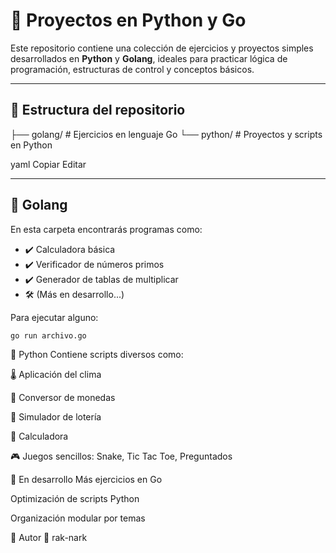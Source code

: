 # 🧠 Proyectos en Python y Go

Este repositorio contiene una colección de ejercicios y proyectos simples desarrollados en **Python** y **Golang**, ideales para practicar lógica de programación, estructuras de control y conceptos básicos.

---

## 📁 Estructura del repositorio

├── golang/ # Ejercicios en lenguaje Go └── python/ # Proyectos y scripts en Python

yaml
Copiar
Editar

---

## 🦫 Golang

En esta carpeta encontrarás programas como:

- ✔️ Calculadora básica
- ✔️ Verificador de números primos
- ✔️ Generador de tablas de multiplicar
- 🛠️ (Más en desarrollo...)

Para ejecutar alguno:

```bash
go run archivo.go
```
🐍 Python
Contiene scripts diversos como:

🌡️ Aplicación del clima

🔢 Conversor de monedas

🎲 Simulador de lotería

🧮 Calculadora

🎮 Juegos sencillos: Snake, Tic Tac Toe, Preguntados

🚧 En desarrollo
Más ejercicios en Go

Optimización de scripts Python

Organización modular por temas

💬 Autor
👤 rak-nark

